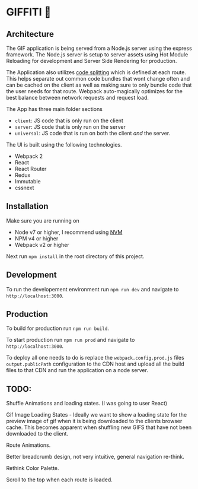 # GIFFITI 🎉

## Architecture

The GIF application is being served from a Node.js server using the express
framework. The Node.js server is setup to server assets using Hot Module Reloading for development
and Server Side Rendering for production.

The Application also utilizes [code splitting](https://webpack.js.org/guides/code-splitting/)
which is defined at each route. This helps separate out common code bundles that wont change
often and can be cached on the client as well as making sure to only bundle code that the user
needs for that route. Webpack auto-magically optimizes for the best balance between
network requests and request load.

The App has three main folder sections
- `client`: JS code that is only run on the client
- `server`: JS code that is only run on the server
- `universal`: JS code that is run on both the client _and_ the server.

The UI is built using the following technologies.

- Webpack 2
- React
- React Router
- Redux
- Immutable
- cssnext


## Installation
Make sure you are running on
- Node v7 or higher, I recommend using [NVM](https://github.com/creationix/nvm)
- NPM v4 or higher
- Webpack v2 or higher

Next run `npm install` in the root directory of this project.

## Development
To run the developement environment run `npm run dev` and navigate to `http://localhost:3000`.

## Production
To build for production run `npm run build`.

To start production run `npm run prod` and navigate to `http://localhost:3000`.

To deploy all one needs to do is replace the `webpack.config.prod.js` files `output.publicPath` configuration to the CDN host
and upload all the build files to that CDN and run the application on a node server.

## TODO:

Shuffle Animations and loading states. (I was going to user React)

Gif Image Loading States - Ideally we want to show a loading state for the preview
image of gif when it is being downloaded to the clients browser cache. This becomes
apparent when shuffling new GIFS that have not been downloaded to the client.

Route Animations.

Better breadcrumb design, not very intuitive, general navigation re-think.

Rethink Color Palette.

Scroll to the top when each route is loaded.
